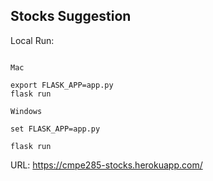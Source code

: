 ## Stocks Suggestion 

Local Run:

``` 

Mac

export FLASK_APP=app.py
flask run

Windows 

set FLASK_APP=app.py

flask run

```

URL: https://cmpe285-stocks.herokuapp.com/